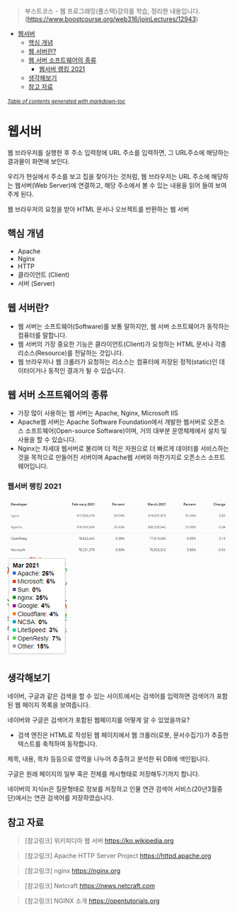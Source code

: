 > 부스트코스 - 웹 프로그래밍(풀스택)강의를 학습, 정리한 내용입니다.(https://www.boostcourse.org/web316/joinLectures/12943)

- [웹서버](#웹서버)
  - [핵심 개념](#핵심-개념)
  - [웹 서버란?](#웹-서버란)
  - [웹 서버 소프트웨어의 종류](#웹-서버-소프트웨어의-종류)
    - [웹서버 랭킹 2021](#웹서버-랭킹-2021)
  - [생각해보기](#생각해보기)
  - [참고 자료](#참고-자료)

<small><i><a href='http://ecotrust-canada.github.io/markdown-toc/'>Table of contents generated with markdown-toc</a></i></small>

# 웹서버
웹 브라우저를 실행한 후 주소 입력창에 URL 주소를 입력하면, 그 URL주소에 해당하는 결과물이 화면에 보인다.

우리가 현실에서 주소를 보고 집을 찾아가는 것처럼, 웹 브라우저는 URL 주소에 해당하는 웹서버(Web Server)에 연결하고, 해당 주소에서 볼 수 있는 내용을 읽어 들여 보여주게 된다.

웹 브라우저의 요청을 받아 HTML 문서나 오브젝트를 반환하는 웹 서버
## 핵심 개념
* Apache
* Nginx
* HTTP
* 클라이언트 (Client)
* 서버 (Server)
## 웹 서버란?
* 웹 서버는 소프트웨어(Software)를 보통 말하지만, 웹 서버 소프트웨어가 동작하는 컴퓨터를 말합니다.
* 웹 서버의 가장 중요한 기능은 클라이언트(Client)가 요청하는 HTML 문서나 각종 리소스(Resource)를 전달하는 것입니다.
* 웹 브라우저나 웹 크롤러가 요청하는 리소스는 컴퓨터에 저장된 정적(static)인 데이터이거나 동적인 결과가 될 수 있습니다.
## 웹 서버 소프트웨어의 종류
* 가장 많이 사용하는 웹 서버는 Apache, Nginx, Microsoft IIS
* Apache웹 서버는 Apache Software Foundation에서 개발한 웹서버로 오픈소스 소프트웨어(Open-source Software)이며, 거의 대부분 운영체제에서 설치 및 사용을 할 수 있습니다.
* Nginx는 차세대 웹서버로 불리며 더 적은 자원으로 더 빠르게 데이터를 서비스하는 것을 목적으로 만들어진 서버이며 Apache웹 서버와 마찬가지로 오픈소스 소프트웨어입니다.

### 웹서버 랭킹 2021
![webserverRanking2.png](image/webserverRanking2.png)
![webserverRanking.png](image/webserverRanking.png)
## 생각해보기
네이버, 구글과 같은 검색을 할 수 있는 사이트에서는 검색어를 입력하면 검색어가 포함된 웹 페이지 목록을 보여줍니다.

네이버와 구글은 검색어가 포함된 웹페이지를 어떻게 알 수 있었을까요?

* 검색 엔진은 HTML로 작성된 웹 페이지에서 웹 크롤러(로봇, 문서수집기)가 추출한 텍스트를 축적하여 동작합니다.

제목, 내용, 목차 등등으로 영역을 나누어 추출하고 분석한 뒤 DB에 색인됩니다.

구글은 원래 페이지의 일부 혹은 전체를 캐시형태로 저장해두기까지 합니다.

네이버의 지식in은 질문형태로 정보를 저장하고 인물 연관 검색어 서비스(20년3월중단)에서는 연관 검색어를 저장하였습니다.

## 참고 자료
> [참고링크] 위키피디아 웹 서버
https://ko.wikipedia.org

> [참고링크] Apache HTTP Server Project
https://httpd.apache.org

> [참고링크] nginx
https://nginx.org

> [참고링크] Netcraft
https://news.netcraft.com

> [참고링크] NGINX 소개
https://opentutorials.org